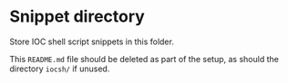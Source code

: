 # Snippet directory

Store IOC shell script snippets in this folder.

This `README.md` file should be deleted as part of the setup, as should the directory `iocsh/` if unused.